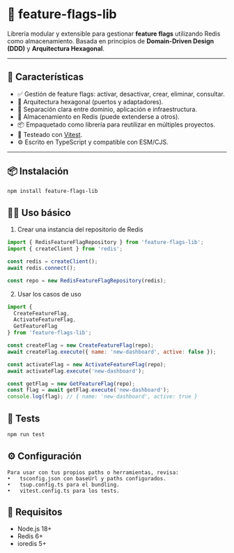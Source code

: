 # 🧩 feature-flags-lib

Librería modular y extensible para gestionar **feature flags** utilizando Redis como almacenamiento. Basada en principios de **Domain-Driven Design (DDD)** y **Arquitectura Hexagonal**.

---

## 🚀 Características

- ✅ Gestión de feature flags: activar, desactivar, crear, eliminar, consultar.
- 🧱 Arquitectura hexagonal (puertos y adaptadores).
- 🧠 Separación clara entre dominio, aplicación e infraestructura.
- 🔌 Almacenamiento en Redis (puede extenderse a otros).
- 📦 Empaquetado como librería para reutilizar en múltiples proyectos.
- 🧪 Testeado con [Vitest](https://vitest.dev/).
- ⚙️ Escrito en TypeScript y compatible con ESM/CJS.

---

## 📦 Instalación

```bash
npm install feature-flags-lib
```

## 🧑‍💻 Uso básico

1. Crear una instancia del repositorio de Redis
```javascript
import { RedisFeatureFlagRepository } from 'feature-flags-lib';
import { createClient } from 'redis';

const redis = createClient();
await redis.connect();

const repo = new RedisFeatureFlagRepository(redis);
```

2. Usar los casos de uso
```javascript
import {
  CreateFeatureFlag,
  ActivateFeatureFlag,
  GetFeatureFlag
} from 'feature-flags-lib';

const createFlag = new CreateFeatureFlag(repo);
await createFlag.execute({ name: 'new-dashboard', active: false });

const activateFlag = new ActivateFeatureFlag(repo);
await activateFlag.execute('new-dashboard');

const getFlag = new GetFeatureFlag(repo);
const flag = await getFlag.execute('new-dashboard');
console.log(flag); // { name: 'new-dashboard', active: true }
```
## 🧪 Tests
```bash
npm run test
```

## ⚙️ Configuración

```text
Para usar con tus propios paths o herramientas, revisa:
•	tsconfig.json con baseUrl y paths configurados.
•	tsup.config.ts para el bundling.
•	vitest.config.ts para los tests.
```
## 📌 Requisitos
- Node.js 18+ 
- Redis 6+
- ioredis 5+